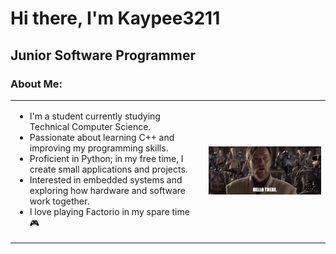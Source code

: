 # Hi there, I'm Kaypee3211
## Junior Software Programmer
### About Me:
<table style="border:0; border-collapse:collapse;">
<tr>
<td>
<ul>
  <li>I'm a student currently studying Technical Computer Science.</li>
  <li>Passionate about learning C++ and improving my programming skills.</li>
  <li>Proficient in Python; in my free time, I create small applications and projects.</li>
  <li>Interested in embedded systems and exploring how hardware and software work together.</li>
  <li>I love playing Factorio in my spare time 🎮</li>
</ul>
</td>
<td>
<img src="images/Q_jQKTk88F6ouuVzLOQmP8wqp-1NuuxVNBf8MNVIAsI.webp" 
     alt="My photo" 
     width="500">
</td>
</tr>
</table>
